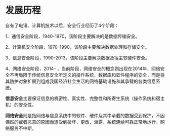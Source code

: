 # 发展历程

自有了电讯、计算机技术以后，安全行业经历了4个阶段：

1、通信安全阶段，1940-1970，该阶段主要解决的是数据传输安全。

2、计算机安全阶段，1970-1990，该阶段主要解决数据处理和存储安全。

3、信息安全阶段，1990-2013，该阶段主要解决数据及宿主软硬件安全。

4、网络安全阶段，2014- ，当前阶段，网络安全的概念则出现在2014年，网络安全不再局限于传统信息安全所定义的操作系统、数据库和软件程序的安全，而是将其防护对象扩展到组成我国经济社会生活的网络基础设施和其承载的各类信息系统。

**信息安全**主要保证信息的机密性、真实性、完整性和所寄生系统（操作系统和宿主机）的安全性。

**网络安全**则是指网络与信息系统中的软件、硬件及其中承载的数据受到保护，不因偶然的或者恶意的原因而遭受到破坏、更改、泄露，系统连续可靠正常地运行，网络服务不中断。
